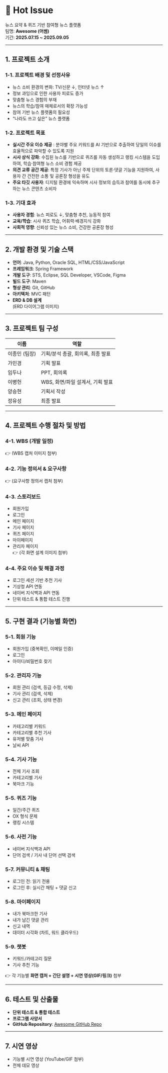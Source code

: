# 📰 Hot Issue
뉴스 요약 & 퀴즈 기반 참여형 뉴스 플랫폼  
팀명: **Awesome (어썸)**  
기간: **2025.07.15 ~ 2025.09.05**

---

## 1. 프로젝트 소개

### 1-1. 프로젝트 배경 및 선정사유
- 뉴스 소비 환경의 변화: TV/신문 ↓, 인터넷 뉴스 ↑
- 정보 과잉으로 인한 사용자 피로도 증가
- 맞춤형 뉴스 경험의 부재
- 뉴스의 학습/참여 매체로서의 확장 가능성
- 참여 기반 뉴스 플랫폼의 필요성
- “나라도 쓰고 싶은” 뉴스 플랫폼

### 1-2. 프로젝트 목표
- **실시간 주요 이슈 제공** : 분야별 주요 키워드를 AI 기반으로 추출하여 당일의 이슈를 효율적으로 파악할 수 있도록 지원
- **시사 상식 강화**: 수집된 뉴스를 기반으로 퀴즈를 자동 생성하고 랭킹 시스템을 도입하여, 학습·참여형 뉴스 소비 경험 제공
- **의견 교류 공간 제공**: 특정 기사가 아닌 주제 단위의 토론·댓글 기능을 지원하여, 사용자 간 건전한 소통 및 공론장 형성을 유도
- **주요 타깃 사용자**: 디지털 환경에 익숙하며 시사 정보의 습득과 참여를 동시에 추구하는 뉴스 콘텐츠 소비자

### 1-3. 기대 효과
- **사용자 경험**: 뉴스 피로도 ↓, 맞춤형 추천, 능동적 참여  
- **교육/학습**: 시사 퀴즈 학습, 어휘력·배경지식 강화  
- **사회적 영향**: 신뢰성 있는 뉴스 소비, 건강한 공론장 형성  

---

## 2. 개발 환경 및 기술 스택
- **언어**: Java, Python, Oracle SQL, HTML/CSS/JavaScript
- **프레임워크**: Spring Framework
- **개발 도구**: STS, Eclipse, SQL Developer, VSCode, Figma
- **빌드 도구**: Maven
- **형상 관리**: Git, GitHub
- **아키텍처**: MVC 패턴
- **ERD & DB 설계**  
  (ERD 다이어그램 이미지)

---

## 3. 프로젝트 팀 구성
| 이름 | 역할 |
|------|------|
| 이종민 (팀장) | 기획/분석 총괄, 회의록, 최종 발표 |
| 가민경 | 기획 발표 |
| 임두나 | PPT, 회의록 |
| 이병헌 | WBS, 화면/파일 설계서, 기획 발표 |
| 양승현 | 기획서 작성 |
| 정유성 | 최종 발표 |

---

## 4. 프로젝트 수행 절차 및 방법
### 4-1. WBS (개발 일정)
👉 (WBS 캡처 이미지 첨부)

### 4-2. 기능 정의서 & 요구사항
👉 (요구사항 정의서 캡처 첨부)

### 4-3. 스토리보드
- 회원가입
- 로그인
- 메인 페이지
- 기사 페이지
- 퀴즈 페이지
- 마이페이지
- 관리자 페이지  
👉 (각 화면 설계 이미지 첨부)

### 4-4. 주요 이슈 및 해결 과정
- 로그인 세션 기반 추천 기사
- 기상청 API 연동
- 네이버 지식백과 API 연동
- 단위 테스트 & 통합 테스트 진행

---

## 5. 구현 결과 (기능별 화면)
### 5-1. 회원 기능
- 회원가입 (중복확인, 이메일 인증)
- 로그인
- 아이디/비밀번호 찾기

### 5-2. 관리자 기능
- 회원 관리 (검색, 등급 수정, 삭제)
- 기사 관리 (검색, 삭제)
- 신고 관리 (조회, 상태 변경)

### 5-3. 메인 페이지
- 카테고리별 키워드
- 카테고리별 추천 기사
- 유저별 맞춤 기사
- 날씨 API

### 5-4. 기사 기능
- 전체 기사 조회
- 카테고리별 기사
- 북마크 기능

### 5-5. 퀴즈 기능
- 일간/주간 퀴즈
- OX 형식 문제
- 랭킹 시스템

### 5-6. 사전 기능
- 네이버 지식백과 API
- 단어 검색 / 기사 내 단어 선택 검색

### 5-7. 커뮤니티 & 채팅
- 로그인 전: 읽기 전용
- 로그인 후: 실시간 채팅 + 댓글 신고

### 5-8. 마이페이지
- 내가 북마크한 기사
- 내가 남긴 댓글 관리
- 신고 내역
- 데이터 시각화 (차트, 워드 클라우드)

### 5-9. 챗봇
- 키워드/카테고리 질문
- 기사 추천 기능

👉 각 기능별 **화면 캡처 + 간단 설명 + 시연 영상(GIF/링크)** 첨부

---

## 6. 테스트 및 산출물
- **단위 테스트 & 통합 테스트**  
- **프로그램 사양서**  
- **GitHub Repository**: [Awesome GitHub Repo](https://github.com/hykim-king/awesome.git)

---

## 7. 시연 영상
- 기능별 시연 영상 (YouTube/GIF 첨부)
- 전체 데모 영상

